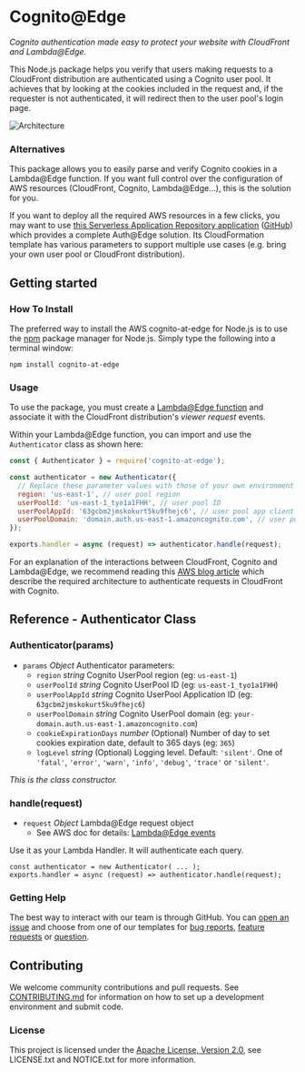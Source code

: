 # Cognito@Edge

*Cognito authentication made easy to protect your website with CloudFront and Lambda@Edge.*

This Node.js package helps you verify that users making requests to a CloudFront distribution are authenticated using a Cognito user pool. It achieves that by looking at the cookies included in the request and, if the requester is not authenticated, it will redirect then to the user pool's login page.

![Architecture](./doc/architecture.png)

### Alternatives

This package allows you to easily parse and verify Cognito cookies in a Lambda@Edge function. If you want full control over the configuration of AWS resources (CloudFront, Cognito, Lambda@Edge...), this is the solution for you.

If you want to deploy all the required AWS resources in a few clicks, you may want to use [this Serverless Application Repository application](https://console.aws.amazon.com/lambda/home?region=us-east-1#/create/app?applicationId=arn:aws:serverlessrepo:us-east-1:520945424137:applications/cloudfront-authorization-at-edge) ([GitHub](https://github.com/aws-samples/cloudfront-authorization-at-edge)) which provides a complete Auth@Edge solution. Its CloudFormation template has various parameters to support multiple use cases (e.g. bring your own user pool or CloudFront distribution).
## Getting started
### How To Install
The preferred way to install the AWS cognito-at-edge for Node.js is to use the [npm](http://npmjs.org/) package manager for Node.js. Simply type the following into a terminal window:

``` shell
npm install cognito-at-edge
```

### Usage

To use the package, you must create a [Lambda@Edge function](https://docs.aws.amazon.com/AmazonCloudFront/latest/DeveloperGuide/lambda-at-the-edge.html) and associate it with the CloudFront distribution's *viewer request* events.

Within your Lambda@Edge function, you can import and use the `Authenticator` class as shown here:

``` js
const { Authenticator } = require('cognito-at-edge');

const authenticator = new Authenticator({
  // Replace these parameter values with those of your own environment
  region: 'us-east-1', // user pool region
  userPoolId: 'us-east-1_tyo1a1FHH', // user pool ID
  userPoolAppId: '63gcbm2jmskokurt5ku9fhejc6', // user pool app client ID
  userPoolDomain: 'domain.auth.us-east-1.amazoncognito.com', // user pool domain
});

exports.handler = async (request) => authenticator.handle(request);
```

For an explanation of the interactions between CloudFront, Cognito and Lambda@Edge, we recommend reading this [AWS blog article](https://aws.amazon.com/blogs/networking-and-content-delivery/authorizationedge-how-to-use-lambdaedge-and-json-web-tokens-to-enhance-web-application-security/) which describe the required architecture to authenticate requests in CloudFront with Cognito.

## Reference - Authenticator Class

### Authenticator(params)

* `params` *Object* Authenticator parameters:
  * `region` *string* Cognito UserPool region (eg: `us-east-1`)
  * `userPoolId` *string* Cognito UserPool ID (eg: `us-east-1_tyo1a1FHH`)
  * `userPoolAppId` *string* Cognito UserPool Application ID (eg: `63gcbm2jmskokurt5ku9fhejc6`)
  * `userPoolDomain` *string* Cognito UserPool domain (eg: `your-domain.auth.us-east-1.amazoncognito.com`)
  * `cookieExpirationDays` *number* (Optional) Number of day to set cookies expiration date, default to 365 days (eg: `365`)
  * `logLevel` *string* (Optional) Logging level. Default: `'silent'`. One of `'fatal'`, `'error'`, `'warn'`, `'info'`, `'debug'`, `'trace'` or `'silent'`.

*This is the class constructor.*

### handle(request)
* `request` *Object* Lambda@Edge request object
  * See AWS doc for details: [Lambda@Edge events](https://docs.aws.amazon.com/AmazonCloudFront/latest/DeveloperGuide/lambda-event-structure.html)

Use it as your Lambda Handler. It will authenticate each query.
```
const authenticator = new Authenticator( ... );
exports.handler = async (request) => authenticator.handle(request);
```

### Getting Help
The best way to interact with our team is through GitHub.  You can [open an issue](https://github.com/awslabs/cognito-at-edge/issues/new/choose) 
and choose from one of our templates for [bug reports](https://github.com/awslabs/cognito-at-edge/issues/new?assignees=&labels=bug%2C+needs-triage&template=---bug-report.md&title=), 
[feature requests](https://github.com/awslabs/cognito-at-edge/issues/new?assignees=&labels=feature-request&template=---feature-request.md&title=) or 
[question](https://github.com/awslabs/cognito-at-edge/issues/new?assignees=&labels=question%2C+needs-triage&template=---questions---help.md&title=).  

## Contributing
We welcome community contributions and pull requests. See [CONTRIBUTING.md](https://github.com/awslabs/cognito-at-edge/blob/main/CONTRIBUTING.md) for information on how to set up a development environment and submit code.

### License
This project is licensed under the [Apache License, Version 2.0](https://www.apache.org/licenses/LICENSE-2.0.html), see LICENSE.txt and NOTICE.txt for more information.
